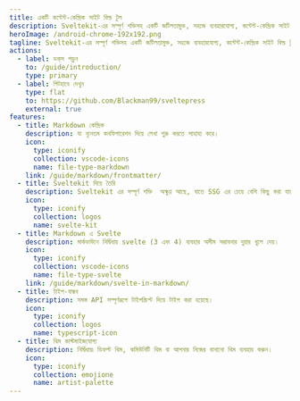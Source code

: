```yaml
---
title: একটি কন্টেন্ট-কেন্দ্রিক সাইট বিল্ড টুল
description: Sveltekit-এর সম্পূর্ণ শক্তিসহ একটি জটিলতামুক্ত, সহজে ব্যবহারযোগ্য, কন্টেন্ট-কেন্দ্রিক সাইট বিল্ড টুল।
heroImage: /android-chrome-192x192.png
tagline: Sveltekit-এর সম্পূর্ণ শক্তিসহ একটি জটিলতামুক্ত, সহজে ব্যবহারযোগ্য, কন্টেন্ট-কেন্দ্রিক সাইট বিল্ড টুল।
actions:
  - label: ডক্‌স পড়ুন
    to: /guide/introduction/
    type: primary
  - label: গিটহাবে দেখুন
    type: flat
    to: https://github.com/Blackman99/sveltepress
    external: true
features:
  - title: Markdown কেন্দ্রিক
    description: যা ন্যূনতম কনফিগারেশন দিয়ে লেখা শুরু করতে সাহায্য করে।
    icon:
      type: iconify
      collection: vscode-icons
      name: file-type-markdown
    link: /guide/markdown/frontmatter/
  - title: Sveltekit দিয়ে তৈরি
    description: Sveltekit এর সম্পূর্ণ শক্তি  অক্ষুণ্ণ আছে, যাতে SSG এর চেয়ে বেশি কিছু করা যায়। 
    icon:
      type: iconify
      collection: logos
      name: svelte-kit
  - title: Markdown এ Svelte 
    description: মার্কডাউনে নির্দ্বিধায় svelte (3 এবং 4) ব্যবহার অসীম সম্ভাবনার দুয়ার খুলে দেয়। 
    icon:
      type: iconify
      collection: vscode-icons
      name: file-type-svelte
    link: /guide/markdown/svelte-in-markdown/
  - title: টাইপ-বান্ধব
    description: সমস্ত API সম্পূর্ণরূপে টাইপস্ক্রিপ্ট দিয়ে টাইপ করা হয়েছে।
    icon:
      type: iconify
      collection: logos
      name: typescript-icon
  - title: থিম কাস্টমাইজযোগ্য
    description: নির্দ্বিধায়৷ ডিফল্ট থিম, কমিউনিটি থিম বা আপনার নিজের বানানো থিম ব্যবহার করুন। 
    icon:
      type: iconify
      collection: emojione
      name: artist-palette
---
```

